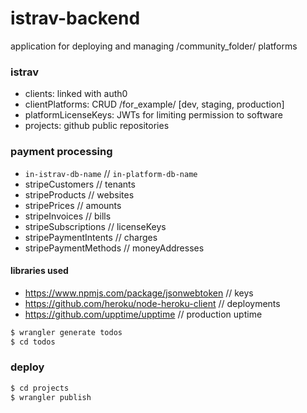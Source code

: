 istrav-backend
========
application for deploying and managing /community_folder/ platforms

### istrav
- clients: linked with auth0
- clientPlatforms: CRUD /for_example/ [dev, staging, production]
- platformLicenseKeys: JWTs for limiting permission to software
- projects: github public repositories

### payment processing
- `in-istrav-db-name` // `in-platform-db-name`
- stripeCustomers // tenants
- stripeProducts // websites
- stripePrices // amounts
- stripeInvoices // bills
- stripeSubscriptions // licenseKeys
- stripePaymentIntents // charges
- stripePaymentMethods // moneyAddresses

#### libraries used
- https://www.npmjs.com/package/jsonwebtoken // keys
- https://github.com/heroku/node-heroku-client // deployments
- https://github.com/upptime/upptime // production uptime

```bash
$ wrangler generate todos
$ cd todos
```

### deploy
```bash
$ cd projects
$ wrangler publish
```